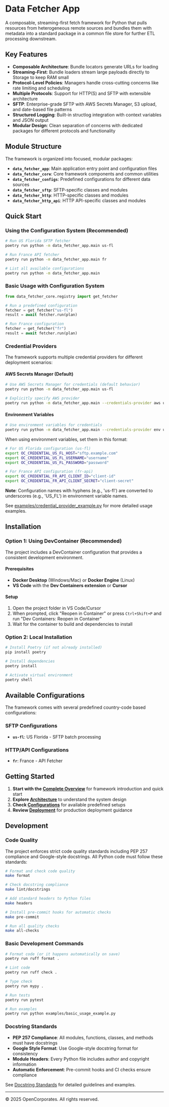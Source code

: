 # Data Fetcher App

A composable, streaming-first fetch framework for Python that pulls resources from heterogeneous remote sources and bundles them with metadata into a standard package in a common file store for further ETL processing downstream.

## Key Features

- **Composable Architecture**: Bundle locators generate URLs for loading
- **Streaming-First**: Bundle loaders stream large payloads directly to Storage to keep RAM small
- **Protocol-Level Policies**: Managers handle cross-cutting concerns like rate limiting and scheduling
- **Multiple Protocols**: Support for HTTP(S) and SFTP with extensible architecture
- **SFTP**: Enterprise-grade SFTP with AWS Secrets Manager, S3 upload, and date-based file patterns
- **Structured Logging**: Built-in structlog integration with context variables and JSON output
- **Modular Design**: Clean separation of concerns with dedicated packages for different protocols and functionality

## Module Structure

The framework is organized into focused, modular packages:

- **`data_fetcher_app`**: Main application entry point and configuration files
- **`data_fetcher_core`**: Core framework components and common utilities
- **`data_fetcher_configs`**: Predefined configurations for different data sources
- **`data_fetcher_sftp`**: SFTP-specific classes and modules
- **`data_fetcher_http`**: HTTP-specific classes and modules
- **`data_fetcher_http_api`**: HTTP API-specific classes and modules

## Quick Start

### Using the Configuration System (Recommended)

```bash
# Run US Florida SFTP fetcher
poetry run python -m data_fetcher_app.main us-fl

# Run France API fetcher
poetry run python -m data_fetcher_app.main fr

# List all available configurations
poetry run python -m data_fetcher_app.main
```

### Basic Usage with Configuration System

```python
from data_fetcher_core.registry import get_fetcher

# Run a predefined configuration
fetcher = get_fetcher("us-fl")
result = await fetcher.run(plan)

# Run France configuration
fetcher = get_fetcher("fr")
result = await fetcher.run(plan)
```

### Credential Providers

The framework supports multiple credential providers for different deployment scenarios:

#### AWS Secrets Manager (Default)
```bash
# Use AWS Secrets Manager for credentials (default behavior)
poetry run python -m data_fetcher_app.main us-fl

# Explicitly specify AWS provider
poetry run python -m data_fetcher_app.main --credentials-provider aws us-fl
```

#### Environment Variables
```bash
# Use environment variables for credentials
poetry run python -m data_fetcher_app.main --credentials-provider env us-fl
```

When using environment variables, set them in this format:
```bash
# For US Florida configuration (us-fl)
export OC_CREDENTIAL_US_FL_HOST="sftp.example.com"
export OC_CREDENTIAL_US_FL_USERNAME="username"
export OC_CREDENTIAL_US_FL_PASSWORD="password"

# For France API configuration (fr-api)
export OC_CREDENTIAL_FR_API_CLIENT_ID="client-id"
export OC_CREDENTIAL_FR_API_CLIENT_SECRET="client-secret"
```

**Note**: Configuration names with hyphens (e.g., 'us-fl') are converted to underscores (e.g., 'US_FL') in environment variable names.

See [examples/credential_provider_example.py](examples/credential_provider_example.py) for more detailed usage examples.

## Installation

### Option 1: Using DevContainer (Recommended)

The project includes a DevContainer configuration that provides a consistent development environment.

#### Prerequisites
- **Docker Desktop** (Windows/Mac) or **Docker Engine** (Linux)
- **VS Code** with the **Dev Containers extension** or **Cursor**

#### Setup
1. Open the project folder in VS Code/Cursor
2. When prompted, click "Reopen in Container" or press `Ctrl+Shift+P` and run "Dev Containers: Reopen in Container"
3. Wait for the container to build and dependencies to install

### Option 2: Local Installation

```bash
# Install Poetry (if not already installed)
pip install poetry

# Install dependencies
poetry install

# Activate virtual environment
poetry shell
```

## Available Configurations

The framework comes with several predefined country-code based configurations:

### SFTP Configurations
- **`us-fl`**: US Florida - SFTP batch processing

### HTTP/API Configurations
- **`fr`**: France - API Fetcher

## Getting Started

1. **Start with the [Complete Overview](configurations/overview.md)** for framework introduction and quick start
2. **Explore [Architecture](architecture/README.md)** to understand the system design
3. **Check [Configurations](configurations/overview.md)** for available predefined setups
4. **Review [Deployment](deployment/README.md)** for production deployment guidance

## Development

### Code Quality

The project enforces strict code quality standards including PEP 257 compliance and Google-style docstrings. All Python code must follow these standards:

```bash
# Format and check code quality
make format

# Check docstring compliance
make lint/docstrings

# Add standard headers to Python files
make headers

# Install pre-commit hooks for automatic checks
make pre-commit

# Run all quality checks
make all-checks
```

### Basic Development Commands

```bash
# Format code (or it happens automatically on save)
poetry run ruff format .

# Lint code
poetry run ruff check .

# Type check
poetry run mypy .

# Run tests
poetry run pytest

# Run examples
poetry run python examples/basic_usage_example.py
```

### Docstring Standards

- **PEP 257 Compliance**: All modules, functions, classes, and methods must have docstrings
- **Google Style Format**: Use Google-style docstring format for consistency
- **Module Headers**: Every Python file includes author and copyright information
- **Automatic Enforcement**: Pre-commit hooks and CI checks ensure compliance

See [Docstring Standards](docstring_standards.md) for detailed guidelines and examples.

---

© 2025 OpenCorporates. All rights reserved.
